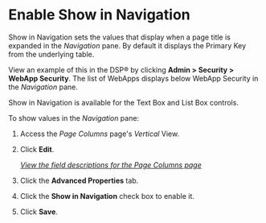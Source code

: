 # Enable Show in Navigation

Show in Navigation sets the values that display when a page title is
expanded in the *Navigation* pane. By default it displays the Primary
Key from the underlying table.

View an example of this in the DSP® by clicking **Admin \> Security \>
WebApp Security**. The list of WebApps displays below WebApp Security in
the *Navigation* pane.

Show in Navigation is available for the Text Box and List Box controls.

To show values in the *Navigation* pane:

1.  <span id="Column Properties Navigation" class="popUpLink">Access the
    *Page Columns* page's</span> *Vertical* View.

2.  Click **Edit**.
    
    *[View the field descriptions for the Page Columns
    page](../Sys_Admin/Page_Desc/Page_Columns_H.htm)*

3.  Click the **Advanced Properties** tab.

4.  Click the **Show in Navigation** check box to enable it.

5.  Click **Save**.
